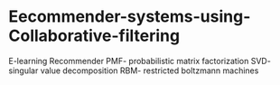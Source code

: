 # Eecommender-systems-using-Collaborative-filtering
E-learning Recommender
PMF- probabilistic matrix factorization
SVD- singular value decomposition
RBM- restricted boltzmann machines
